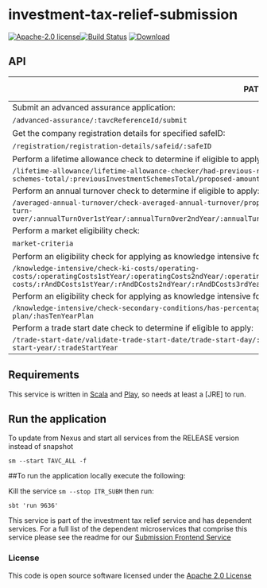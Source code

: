 # investment-tax-relief-submission

[![Apache-2.0 license](http://img.shields.io/badge/license-Apache-brightgreen.svg)](http://www.apache.org/licenses/LICENSE-2.0.html)[![Build Status](https://travis-ci.org/hmrc/investment-tax-relief-submission.svg?branch=master)](https://travis-ci.org/hmrc/investment-tax-relief-submission) [ ![Download](https://api.bintray.com/packages/hmrc/releases/investment-tax-relief-submission/images/download.svg) ](https://bintray.com/hmrc/releases/investment-tax-relief-submission/_latestVersion)


API
----

| PATH | Supported Methods |
|------|-------------------|
|Submit an advanced assurance application:|
|```/advanced-assurance/:tavcReferenceId/submit``` | POST |
|Get the company registration details for specified safeID:|
|```/registration/registration-details/safeid/:safeID``` | GET |
|Perform a lifetime allowance check to determine if eligible to apply:|
|```/lifetime-allowance/lifetime-allowance-checker/had-previous-rfi/:hadPrevRFI/is-knowledge-intensive/:isKi/previous-schemes-total/:previousInvestmentSchemesTotal/proposed-amount/:proposedAmount``` | GET |
|Perform an annual turnover check to determine if eligible to apply:|
|```/averaged-annual-turnover/check-averaged-annual-turnover/proposed-investment-amount/:proposedInvestmentAmount/annual-turn-over/:annualTurnOver1stYear/:annualTurnOver2ndYear/:annualTurnOver3rdYear/:annualTurnOver4thYear/:annualTurnOver5thYear``` | GET |
|Perform a market eligibility check:|
|```market-criteria``` | GET |
|Perform an eligibility check for applying as knowledge intensive for the operating costs specified:|
|```/knowledge-intensive/check-ki-costs/operating-costs/:operatingCosts1stYear/:operatingCosts2ndYear/:operatingCosts3rdYear/rd-costs/:rAndDCosts1stYear/:rAndDCosts2ndYear/:rAndDCosts3rdYear``` | GET |
|Perform an eligibility check for applying as knowledge intensive for the secondary conditions specified:|
|```/knowledge-intensive/check-secondary-conditions/has-percentage-with-masters/:hasPercentageWithMasters/has-ten-year-plan/:hasTenYearPlan``` | GET |
|Perform a trade start date check to determine if eligible to apply:|
|```/trade-start-date/validate-trade-start-date/trade-start-day/:tradeStartDay/trade-start-month/:tradeStartMonth/trade-start-year/:tradeStartYear``` | GET |



Requirements
-------------

This service is written in [Scala](http://www.scala-lang.org/) and [Play](http://playframework.com/), so needs at least a [JRE] to run.


## Run the application


To update from Nexus and start all services from the RELEASE version instead of snapshot

```
sm --start TAVC_ALL -f
```

 
##To run the application locally execute the following:

Kill the service  ```sm --stop ITR_SUBM``` then run:
```
sbt 'run 9636' 
```


This service is part of the investment tax relief service and has dependent services.
For a full list of the dependent microservices that comprise this service please see the readme for our [Submission Frontend Service](https://github.com/hmrc/investment-tax-relief-submission-frontend/)


### License

This code is open source software licensed under the [Apache 2.0 License]("http://www.apache.org/licenses/LICENSE-2.0.html")

